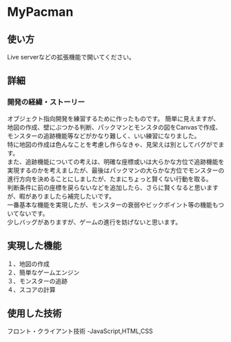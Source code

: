 # MyPacman
## 使い方
Live serverなどの拡張機能で開いてください。

## 詳細
### 開発の経緯・ストーリー
オブジェクト指向開発を練習するために作ったものです。
簡単に見えますが、地図の作成、壁にぶつかる判断、パックマンとモンスタの図をCanvasで作成、モンスターの追跡機能等などがかなり難しく、いい練習になりました。  
特に地図の作成は色んなことを考慮し作らなきゃ、見栄えは別としてバグがでます。  
また、追跡機能についての考えは、明確な座標或いは大らかな方位で追跡機能を実現するのかを考えましたが、最後はパックマンの大らかな方位でモンスターの進行方向を決めることにしましたが、たまにちょっと賢くない行動を取る。  
判断条件に前の座標を戻らないなどを追加したら、さらに賢くなると思いますが、暇がありましたら補完したいです。  
一番基本な機能を実現したが、モンスターの衰弱やビックポイント等の機能もついてないです。  
少しバッグがありますが、ゲームの進行を妨げないと思います。  
## 実現した機能
１、地図の作成  
２、簡単なゲームエンジン  
３、モンスターの追跡  
４、スコアの計算  
## 使用した技術
フロント・クライアント技術 -JavaScript,HTML,CSS  
